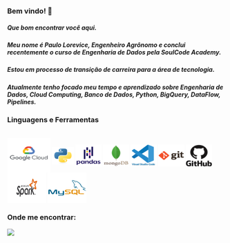 ### Bem vindo! 👋

##### Que bom encontrar você aqui.
##### Meu nome é Paulo Lorevice, Engenheiro Agrônomo e conclui recentemente o curso de Engenharia de Dados pela SoulCode Academy.
##### Estou em processo de transição de carreira para a área de tecnologia. 
##### Atualmente tenho focado meu tempo e aprendizado sobre Engenharia de Dados, Cloud Computing, Banco de Dados, Python, BigQuery, DataFlow, Pipelines. 

### Linguagens e Ferramentas
</div>
<div style="display: inline_block"><br>
  <img align="center" alt="Paulo-GCP" height="80" width="100" src="https://raw.githubusercontent.com/devicons/devicon/master/icons/googlecloud/googlecloud-original-wordmark.svg">
  <img align="center" alt="Paulo-Python" height="40" width="50" src="https://raw.githubusercontent.com/devicons/devicon/master/icons/python/python-original.svg">
  <img align="center" alt="Paulo-Pandas" height="50" width="60" src="https://raw.githubusercontent.com/devicons/devicon/master/icons/pandas/pandas-original-wordmark.svg">
  <img align="center" alt="Paulo-MongoDB" height="50" width="60" src="https://raw.githubusercontent.com/devicons/devicon/master/icons/mongodb/mongodb-original-wordmark.svg">
  <img align="center" alt="Paulo-VSCode" height="50" width="60" src="https://raw.githubusercontent.com/devicons/devicon/master/icons/vscode/vscode-original-wordmark.svg">
  <img align="center" alt="Paulo-Git" height="50" width="60" src="https://raw.githubusercontent.com/devicons/devicon/master/icons/git/git-original-wordmark.svg">
  <img align="center" alt="Paulo-GitHub" height="50" width="60" src="https://raw.githubusercontent.com/devicons/devicon/master/icons/github/github-original-wordmark.svg">
  <img align="center" alt="Paulo-Spark" height="70" width="90" src="https://github.com/LoreviceP/LoreviceP/blob/main/pngegg.png">
  <img align="center" alt="Paulo-MySQL" height="70" width="90" src="https://raw.githubusercontent.com/devicons/devicon/master/icons/mysql/mysql-original-wordmark.svg">
  
</div>

### Onde me encontrar:

<div>
  <a href = "https://www.linkedin.com/in/paulo-lorevice/"><img align="left"  width="40px" src="https://cdn.jsdelivr.net/gh/devicons/devicon/icons/linkedin/linkedin-original.svg">
</div><br>

  ## 


<!--
**LoreviceP/LoreviceP** is a ✨ _special_ ✨ repository because its `README.md` (this file) appears on your GitHub profile.

Here are some ideas to get you started:

- 🔭 I’m currently working on ...
- 🌱 I’m currently learning ...
- 👯 I’m looking to collaborate on ...
- 🤔 I’m looking for help with ...
- 💬 Ask me about ...
- 📫 How to reach me: ...
- 😄 Pronouns: ...
- ⚡ Fun fact: ...
-->

